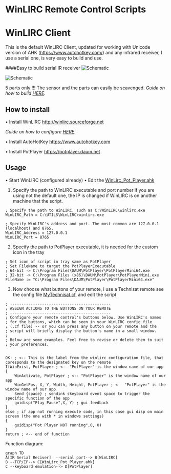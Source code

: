 ﻿# WinLIRC Remote Control Scripts



# WinLIRC Client
This is the default WinLIRC Client, updated for working with Unicode version of AHK (https://www.autohotkey.com/) and any infrared receiver, I use a serial one, is very easy to build and use.

####Easy to build serial IR receiver
![Schematic](Schematic1.png)

![Schematic](Schematic2.gif)

5 parts only !!! The sensor and the parts can easily be scavenged.
*Guide on how to build [HERE](http://web.archive.org/web/20061022051641/lnx.manoweb.com/lirc/?partType=section&partName=introduction).*

## How to install

• Install WinLIRC http://winlirc.sourceforge.net

*Guide on how to configure [HERE](http://winlirc.sourceforge.net/usageguide.html).*

• Install AutoHotKey https://www.autohotkey.com

• Install PotPlayer https://potplayer.daum.net

## Usage

• Start WinLIRC (configured already)
• Edit the [WinLirc_Pot_Player.ahk](WinLirc_Pot_Player.ahk)

1. Specify the path to WinLIRC executable and port number if you are using not the default one, the IP is changed if WinLIRC is on another machine that the script.
```autohotkey
; Specify the path to WinLIRC, such as C:\WinLIRC\winlirc.exe
WinLIRC_Path = C:\UTILS\WinLIRC\winlirc.exe

; Specify WinLIRC's address and port. The most common are 127.0.0.1 (localhost) and 8765.
WinLIRC_Address = 127.0.0.1
WinLIRC_Port = 8765
```
2. Specify the path to PotPlayer executable, it is needed for the custom icon in the tray
```autohotkey
; Set icon of script in tray same as PotPlayer
; Set FileName to target the PotPlayerExecutable
; 64-bit -> C:\Program Files\DAUM\PotPlayer\PotPlayerMini64.exe
; 32-bit -> C:\Program Files (x86)\DAUM\PotPlayer\PotPlayerMini.exe
FileName := "C:\Program Files\DAUM\PotPlayer\PotPlayerMini64.exe"
```
3. Now choose what buttons of your remote, i use a Technisat remote see the config file [MyTechnisat.cf](WinLIRC/MyTechnisat.cf), and edit the script

```autohotkey
; --------------------------------------------
; ASSIGN ACTIONS TO THE BUTTONS ON YOUR REMOTE
; --------------------------------------------
; Configure your remote control's buttons below. Use WinLIRC's names
; for the buttons, which can be seen in your WinLIRC config file
; (.cf file) -- or you can press any button on your remote and the
; script will briefly display the button's name in a small window.
; 
; Below are some examples. Feel free to revise or delete them to suit
; your preferences.


OK: ; <-- This is the label from the winlirc configuration file, that coresponds to the designated key on the remote
IfWinExist, PotPlayer ; <-- "PotPlayer" is the window name of our app
{
	WinActivate, PotPlayer ; <-- "PotPlayer" is the window name of our app
	WinGetPos, X, Y, Width, Height, PotPlayer ; <-- "PotPlayer" is the window name of our app
	Send {space} ; sendink skeyboard event space to trigger the specific function of the app 
	guidisp("Play Pause",X, Y) ; gui feedback 
}
else ; if app not running execute code, in this case gui disp on main screen (the one with * in windows settings)
{
	guidisp("Pot Player NOT running",0, 0)
}
return ; <-- end of function
```

Function diagram:


```mermaid
graph TD
A[IR Serial Reciver]  --serial port--> B[WinLIRC]
B --TCP/IP--> C[WinLirc_Pot_Player.ahk]
C --keyboard emulation--> D[PotPlayer]
```
